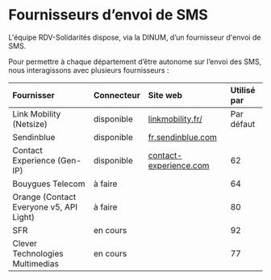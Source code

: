 # Fournisseurs d’envoi de SMS

L'équipe RDV-Solidarités dispose, via la DINUM, d’un fournisseur d'envoi de SMS.

Pour permettre à chaque département d’être autonome sur l’envoi des SMS, nous interagissons avec plusieurs fournisseurs :

| Fournisser | Connecteur | Site web | Utilisé par |
| :--- | :--- | :--- | :--- |
| Link Mobility \(Netsize\) | disponible | [linkmobility.fr/](https://linkmobility.fr/) | Par défaut |
| Sendinblue | disponible | [fr.sendinblue.com](https://fr.sendinblue.com/fonctionnalites/sms-marketing/) |  |
| Contact Experience \(Gen-IP\) | disponible | [contact-experience.com](https://contact-experience.com/) | 62 |
| Bouygues Telecom | à faire |  | 64 |
| Orange \(Contact Everyone v5, API Light\) | à faire |  | 80 |
| SFR | en cours |  | 92 |
| Clever Technologies Multimedias | en cours |  | 77 |



